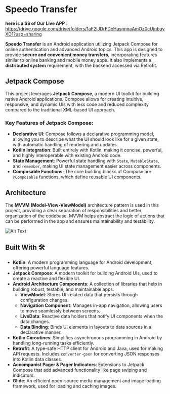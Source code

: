 # Speedo Transfer
**here is a SS of Our Live APP** : https://drive.google.com/drive/folders/1aF2IJDrFDoHasnnnaAmOz0cUjnbuyXD1?usp=sharing

**Speedo Transfer** is an Android application utilizing Jetpack Compose for online authentication and advanced Android topics. This app is designed to provide **secure and convenient money transfers**, incorporating features similar to online banking and mobile money apps. It also implements a **distributed system** requirement, with the backend accessed via Retrofit.

## Jetpack Compose

This project leverages **Jetpack Compose**, a modern UI toolkit for building native Android applications. Compose allows for creating intuitive, responsive, and dynamic UIs with less code and reduced complexity compared to the traditional XML-based UI approach.

### Key Features of Jetpack Compose:
- **Declarative UI**: Compose follows a declarative programming model, allowing you to describe what the UI should look like for a given state, with automatic handling of rendering and updates.
- **Kotlin Integration**: Built entirely with Kotlin, making it concise, powerful, and highly interoperable with existing Android code.
- **State Management**: Powerful state handling with `State`, `MutableState`, and `remember`, making UI state management easier across components.
- **Composable Functions**: The core building blocks of Compose are `@Composable` functions, which define reusable UI components.

## Architecture

The **MVVM (Model-View-ViewModel)** architecture pattern is used in this project, providing a clear separation of responsibilities and better organization of the codebase. MVVM helps abstract the logic of actions that can be performed in the app and ensures maintainability and testability.


![Alt Text](https://camo.githubusercontent.com/f6f33630466cd0414b9f93eae4fcfbd0c6ef02e8ac0f919f428b1dae4d3413f1/68747470733a2f2f6d69726f2e6d656469756d2e636f6d2f6d61782f3730302f312a4d58763452366c70595a505657466f55656158626a672e706e67)

## Built With 🛠

- **Kotlin**: A modern programming language for Android development, offering powerful language features.
- **Jetpack Compose**: A modern toolkit for building Android UIs, used to create a reactive and flexible UI.
- **Android Architecture Components**: A collection of libraries that help in building robust, testable, and maintainable apps.
  - **ViewModel**: Stores UI-related data that persists through configuration changes.
  - **Navigation Component**: Manages in-app navigation, allowing users to move seamlessly between screens.
  - **LiveData**: Reactive data holders that notify UI components when the data changes.
  - **Data Binding**: Binds UI elements in layouts to data sources in a declarative manner.
- **Kotlin Coroutines**: Simplifies asynchronous programming in Android by handling long-running tasks efficiently.
- **Retrofit**: A type-safe HTTP client for Android and Java, used for making API requests. Includes `converter-gson` for converting JSON responses into Kotlin data classes.
- **Accompanist Pager & Pager Indicators**: Extensions to Jetpack Compose that add advanced functionality like page swiping and indicators.
- **Glide**: An efficient open-source media management and image loading framework, used for loading and caching images.

